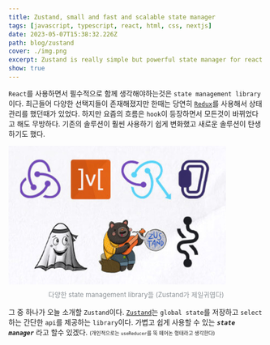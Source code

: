 ```yaml
---
title: Zustand, small and fast and scalable state manager 
tags: [javascript, typescript, react, html, css, nextjs]
date: 2023-05-07T15:38:32.226Z
path: blog/zustand
cover: ./img.png
excerpt: Zustand is really simple but powerful state manager for react.
show: true
---
```


`React`를 사용하면서 필수적으로 함께 생각해야하는것은 `state management library`이다. 최근들어 다양한 선택지들이 존재해졌지만 한때는 당연히 <a href='https://redux.js.org/' target="_blank" rel="noopener noreferrer">`Redux`</a>를 사용해서 상태관리를 했던때가 있었다. 하지만 요즘의 흐름은 `hook`이 등장하면서 모든것이 바뀌었다고 해도 무방하다. 기존의 솔루션이 훨씬 사용하기 쉽게 변화했고 새로운 솔루션이 탄생하기도 했다.  

<div style="width: 100%;margin-bottom: 15px; margin-left:auto; margin-right: auto;">
    <img src="./state_manager.png" />
    <div style="font-size:13px;color:#8b9196;display:flex;justify-content:center;margin-top:7px;">다양한 state management library들 (Zustand가 제일귀엽다)</div>
</div>


그 중 하나가 오늘 소개할 `Zustand`이다. <a href='https://github.com/pmndrs/zustand' target="_blank" rel="noopener noreferrer">`Zustand`</a>는 `global state`를 저장하고 `select`하는 간단한 `api`를 제공하는 `library`이다. 가볍고 쉽게 사용할 수 있는 _**`state manager`**_ 라고 할수 있겠다. <span style='font-size:10px'>(개인적으로는 `useReducer`를 뚝 떼어논 형태라고 생각한다)</span>